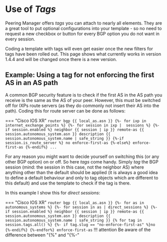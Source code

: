# Use of _Tags_

Peering Manager offers _tags_ you can attach to nearly all elements.
They are a great tool to put optional configurations into your template -
so no need to request a new checkbox or button for every BGP option you do not
want in every session.

Coding a template with tags will even get easier once the new filters for tags
have been rolled out.
This page shows what currently works in version 1.4.4 and will be changed once
there is a new version.

## Example: Using a tag for not enforcing the first AS in an AS path

A common BGP security feature is to check if the first AS in the AS path
you receive is the same as the AS of your peer.
However, this must be switched off for IXPs route servers
(as they do commonly not insert their AS into the path).
Coding this for route server can be done as follows:

=== "Cisco IOS XR"
    ```
    router bgp {{ local_as.asn }}
    {%- for ixp in internet_exchange_points %}
      {%- for session in ixp |  sessions %}
        {%- if session.enabled %}
        neighbor {{ session | ip }}
        remote-as {{ session.autonomous_system.asn }}
        description {{ session.autonomous_system.name | safe_string }}
        {%-if session.is_route_server %}
        no enforce-first-as
        {%-else%}
        enforce-first-as
        {%-endif%}
        ...
    ```

For any reason you might want to decide yourself on switching
this (or any other BGP option) on or off.
So here _tags_ come handy.
Simply _tag_ the
BGP session (mind: the session in this case, not the neighbor AS)
where anything other than the default should be applied (it is always a good
idea to define a default behaviour and only to tag objects which are different
to this default) and use the template to check if the tag is there.

In this example I show this for _direct sessions_:

=== "Cisco IOS XR"
    ```
    router bgp {{ local_as.asn }}
    {%- for as in autonomous_systems %}
      {%- for session in as | direct_sessions %}
        {%- if session.enabled %}
        neighbor {{ session | ip }}
        remote-as {{ session.autonomous_system.asn }}
        description {{ session.autonomous_system.name | safe_string }}
        {% for tag in session.tags.all() %}
  	     {%- if tag.slug == "no-enforce-first-as" %}no {%-endif%}
        {%-endfor%} enforce-first-as
    ```
    !!! attention
        Be aware of the difference between "{%" and "{%-"

